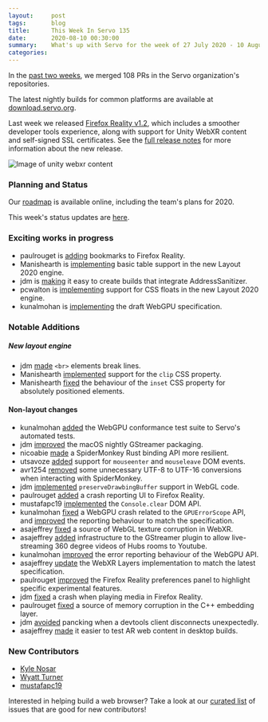 ```yaml
---
layout:     post
tags:       blog
title:      This Week In Servo 135
date:       2020-08-10 00:30:00
summary:    What's up with Servo for the week of 27 July 2020 - 10 August 2020
categories:
---
```


In the [past two weeks](https://github.com/pulls?utf8=%E2%9C%93&q=is%3Apr+is%3Amerged+closed%3A2020-07-27..2020-08-10+user%3Aservo+),
we merged 108 PRs in the Servo organization's repositories.

The latest nightly builds for common platforms are available at [download.servo.org](https://download.servo.org/).

Last week we released [Firefox Reality v1.2](https://www.microsoft.com/p/firefox-reality/9npq78m7nb0r), which includes a smoother
developer tools experience, along with support for Unity WebXR content and self-signed SSL certificates. See the
[full release notes](https://github.com/servo/servo/wiki/Firefox-Reality-release-notes) for more information about the new release.

![Image of unity webxr content](https://user-images.githubusercontent.com/27658/89798375-19568080-dafa-11ea-8bd3-d47a85741ed5.png)

### Planning and Status

Our [roadmap](https://github.com/servo/servo/wiki/Roadmap) is available online, including the team's plans for 2020.

This week's status updates are [here](https://build.servo.org/standups/).

### Exciting works in progress

- paulrouget is [adding](https://github.com/servo/servo/pull/27556) bookmarks to Firefox Reality.
- Manishearth is [implementing](https://github.com/servo/servo/pull/27488) basic table support in the new Layout 2020 engine.
- jdm is [making](https://github.com/servo/servo/pull/27474) it easy to create builds that integrate AddressSanitizer.
- pcwalton is [implementing](https://github.com/servo/servo/pull/27539) support for CSS floats in the new Layout 2020 engine.
- kunalmohan is [implementing](https://github.com/servo/servo/projects/24) the draft WebGPU specification.

### Notable Additions

##### New layout engine

- jdm [made](https://github.com/servo/servo/pull/26447) `<br>` elements break lines.
- Manishearth [implemented](https://github.com/servo/servo/pull/27388) support for the `clip` CSS property.
- Manishearth [fixed](https://github.com/servo/servo/pull/27399) the behaviour of the `inset` CSS property for absolutely positioned elements.

#### Non-layout changes

- kunalmohan [added](https://github.com/servo/servo/pull/27402) the WebGPU conformance test suite to Servo's automated tests.
- jdm [improved](https://github.com/servo/servo/pull/27403) the macOS nightly GStreamer packaging.
- nicoabie [made](https://github.com/servo/rust-mozjs/pull/520) a SpiderMonkey Rust binding API more resilient.
- utsavoze [added](https://github.com/servo/servo/pull/27413) support for `mouseenter` and `mouseleave` DOM events.
- avr1254 [removed](https://github.com/servo/servo/pull/27420) some unnecessary UTF-8 to UTF-16 conversions when interacting with SpiderMonkey.
- jdm [implemented](https://github.com/servo/servo/pull/27425) `preserveDrawbingBuffer` support in WebGL code.
- paulrouget [added](https://github.com/servo/servo/pull/27438) a crash reporting UI to Firefox Reality.
- mustafapc19 [implemented](https://github.com/servo/servo/pull/27443) the `Console.clear` DOM API.
- kunalmohan [fixed](https://github.com/servo/servo/pull/27447) a WebGPU crash related to the `GPUErrorScope` API, and [improved](https://github.com/servo/servo/pull/27536) the reporting behaviour to match the specification.
- asajeffrey [fixed](https://github.com/servo/servo/pull/27448) a source of WebGL texture corruption in WebXR.
- asajeffrey [added](https://github.com/servo/servo/pull/27456) infrastructure to the GStreamer plugin to allow live-streaming 360 degree videos of Hubs rooms to Youtube.
- kunalmohan [improved](https://github.com/servo/servo/pull/27480) the error reporting behaviour of the WebGPU API.
- asajeffrey [update](https://github.com/servo/servo/pull/27487) the WebXR Layers implementation to match the latest specification.
- paulrouget [improved](https://github.com/servo/servo/pull/27491) the Firefox Reality preferences panel to highlight specific experimental features.
- jdm [fixed](https://github.com/servo/servo/pull/27530) a crash when playing media in Firefox Reality.
- paulrouget [fixed](https://github.com/servo/servo/pull/27506) a source of memory corruption in the C++ embedding layer.
- jdm [avoided](https://github.com/servo/servo/pull/27512) pancking when a devtools client disconnects unexpectedly.
- asajeffrey [made](https://github.com/servo/webxr/pull/191) it easier to test AR web content in desktop builds.

### New Contributors

- [Kyle Nosar](https://github.com/nosark)
- [Wyatt Turner](https://github.com/Monty0045)
- [mustafapc19](https://github.com/mustafapc19)

Interested in helping build a web browser? Take a look at our [curated list](https://starters.servo.org/) of issues that are good for new contributors!
